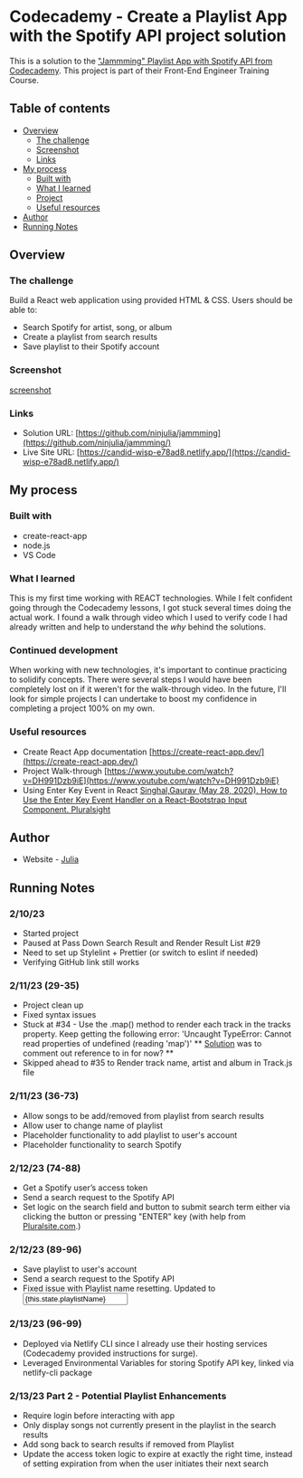 # Codecademy - Create a Playlist App with the Spotify API project solution

This is a solution to the ["Jammming" Playlist App with Spotify API from Codecademy](https://www.codecademy.com/paths/front-end-engineer-career-path/tracks/fecp-22-react-part-ii/modules/wdcp-22-jammming/projects/jammming-prj). This project is part of their Front-End Engineer Training Course.

## Table of contents

- [Overview](#overview)
  - [The challenge](#the-challenge)
  - [Screenshot](#screenshot)
  - [Links](#links)
- [My process](#my-process)
  - [Built with](#built-with)
  - [What I learned](#what-i-learned)
  - [Project ](#continued-development)
  - [Useful resources](#useful-resources)
- [Author](#author)
- [Running Notes](#running-notes)

## Overview

### The challenge

Build a React web application using provided HTML & CSS. Users should be able to:

- Search Spotify for artist, song, or album
- Create a playlist from search results
- Save playlist to their Spotify account

### Screenshot

[screenshot](https://ninjulia.github.io/jammming/screenshot.png)

### Links

- Solution URL: [https://github.com/ninjulia/jammming](https://github.com/ninjulia/jammming/)
- Live Site URL: [https://candid-wisp-e78ad8.netlify.app/](https://candid-wisp-e78ad8.netlify.app/)

## My process

### Built with

- create-react-app
- node.js
- VS Code

### What I learned

This is my first time working with REACT technologies. While I felt confident going through the Codecademy lessons, I got stuck several times doing the actual work. I found a walk through video which I used to verify code I had already written and help to understand the _why_ behind the solutions.

### Continued development

When working with new technologies, it's important to continue practicing to solidify concepts. There were several steps I would have been completely lost on if it weren't for the walk-through video. In the future, I'll look for simple projects I can undertake to boost my confidence in completing a project 100% on my own.

### Useful resources

- Create React App documentation [https://create-react-app.dev/](https://create-react-app.dev/)
- Project Walk-through [https://www.youtube.com/watch?v=DH991Dzb9iE](https://www.youtube.com/watch?v=DH991Dzb9iE)
- Using Enter Key Event in React [Singhal,Gaurav (May 28, 2020). How to Use the Enter Key Event Handler on a React-Bootstrap Input Component. Pluralsight](https://www.pluralsight.com/guides/how-to-enter-key-event-handler-on-a-react-bootstrap-input-component)

## Author

- Website - [Julia](https://www.becausejulia.com)

## Running Notes

### 2/10/23

- Started project
- Paused at Pass Down Search Result and Render Result List #29
- Need to set up Stylelint + Prettier (or switch to eslint if needed)
- Verifying GitHub link still works

### 2/11/23 (29-35)

- Project clean up
- Fixed syntax issues
- Stuck at #34 - Use the .map() method to render each track in the tracks property. Keep getting the following error: 'Uncaught TypeError: Cannot read properties of undefined (reading 'map')' ** [Solution](https://discuss.codecademy.com/t/passed-state-is-undefined-in-child-component/456755) was to comment out reference to <TrackList /> in <PlayList /> for now? **
- Skipped ahead to #35 to Render track name, artist and album in Track.js file

### 2/11/23 (36-73)

- Allow songs to be add/removed from playlist from search results
- Allow user to change name of playlist
- Placeholder functionality to add playlist to user's account
- Placeholder functionality to search Spotify

### 2/12/23 (74-88)

- Get a Spotify user’s access token
- Send a search request to the Spotify API
- Set logic on the search field and button to submit search term either via clicking the button or pressing "ENTER" key (with help from [Pluralsite.com](https://www.pluralsight.com/guides/how-to-enter-key-event-handler-on-a-react-bootstrap-input-component).)

### 2/12/23 (89-96)

- Save playlist to user's account
- Send a search request to the Spotify API
- Fixed issue with Playlist name resetting. Updated to <input value={this.state.playlistName} />

### 2/13/23 (96-99)

- Deployed via Netlify CLI since I already use their hosting services (Codecademy provided instructions for surge).
- Leveraged Environmental Variables for storing Spotify API key, linked via netlify-cli package

### 2/13/23 Part 2 - Potential Playlist Enhancements

- Require login before interacting with app
- Only display songs not currently present in the playlist in the search results
- Add song back to search results if removed from Playlist
- Update the access token logic to expire at exactly the right time, instead of setting expiration from when the user initiates their next search
